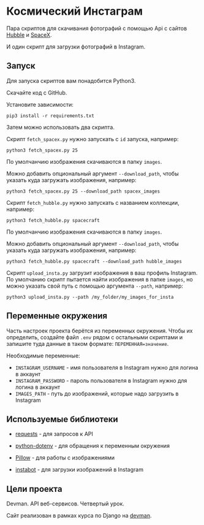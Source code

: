 # Космический Инстаграм

Пара скриптов для скачивания фотографий c помощью Api c сайтов [Hubble](https://hubblesite.org/api/v3/images/) 
и [SpaceX](https://api.spacexdata.com/v3/launches/).

И один скрипт для загрузки фотографий в Instagram.


## Запуск

Для запуска скриптов вам понадобится Python3.

Скачайте код с GitHub.

Установите зависимости:

`pip3 install -r requirements.txt`

Затем можно использовать два скрипта.

Скрипт `fetch_spacex.py` нужно запускать с `id` запуска, например:

`python3 fetch_spacex.py 25`

По умолчанчию изображения скачиваются в папку `images`.

Можно добавить опциональный аргумент `--download_path`, чтобы указать куда загружать изображения, например:

`python3 fetch_spacex.py 25 --download_path spacex_images`

Скрипт `fetch_hubble.py` нужно запускать с названием коллекции, например:

`python3 fetch_hubble.py spacecraft` 

По умолчанчию изображения скачиваются в папку `images`.

Можно добавить опциональный аргумент `--download_path`, чтобы указать куда загружать изображения, например:

`python3 fetch_hubble.py spacecraft --download_path hubble_images`

Скрипт `upload_insta.py` загрузит изображения в ваш профиль Instagram. По умолчанию скрипт пытается найти изображения
в папке `images`, но можно указать свой путь с помощью аргумента `--path`, например:

`python3 upload_insta.py --path /my_folder/my_images_for_insta`


## Переменные окружения

Часть настроек проекта берётся из переменных окружения. Чтобы их определить, создайте файл `.env` рядом с остальными
скриптами и запишите туда данные в таком формате: `ПЕРЕМЕННАЯ=значение`.

Необходимые переменные:
- `INSTAGRAM_USERNAME` - имя пользователя в Instagram нужно для логина в аккаунт
- `INSTAGRAM_PASSWORD` - пароль пользователя в Instagram нужно для логина в аккаунт
- `IMAGES_PATH` - путь до изображений, которые надо загрузить в Instagram


## Используемые библиотеки

* [requests](https://pypi.org/project/requests/) - для запросов к API

* [python-dotenv](https://pypi.org/project/python-dotenv/) - для обращения к переменным окружения

* [Pillow](https://pypi.org/project/Pillow/) - для работы с изображениями

* [instabot](https://pypi.org/project/instabot/) - для загрузки изображений в Instagram


## Цели проекта

Devman. API веб-сервисов. Четвертый урок.

Сайт реализован в рамках курса по Django на [devman](https://dvmn.org/modules/).
